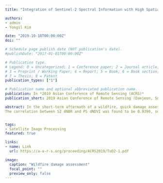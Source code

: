 ```yaml
---
title: "Integration of Sentinel-2 Spectral Information with High Spatial Resolution Planetscope Imagery for Wildfire Damage Assessment"

authors:
- admin
- Yongil Kim

date: "2019-10-18T00:00:00Z"
doi: ""

# Schedule page publish date (NOT publication's date).
#publishDate: "2017-01-01T00:00:00Z"

# Publication type.
# Legend: 0 = Uncategorized; 1 = Conference paper; 2 = Journal article;
# 3 = Preprint / Working Paper; 4 = Report; 5 = Book; 6 = Book section;
# 7 = Thesis; 8 = Patent
publication_types: ["1"]

# Publication name and optional abbreviated publication name.
publication: In *2019 Asian Conference of Remote Sensing (ACRS)*
publication_short: 2019 Asian Conference of Remote Sensing (Daejeon, South Korea)

abstract: In the short-term aftermath of a wildfire, quick damage assessment is significant to implement efficient disaster response, but the acquisition of reliable reference data can be difficult. Remote sensing (RS) methods using satellite imagery can provide a rapid means to quantify the distribution (burn area) and level of damage (burn severity) for wildfire damage assessment. However, optical satellite images are limited by their spatial and temporal resolutions. In this study, Planetscope (PS) and Sentinel-2 (S2) images were processed to evaluate the Okgye, Sokho, and Inje wildfires in terms of their burned area using differential images of spectral indices. First, Normalized Burn Ratio (NBR) of S2 images and Normalized Vegetation Index (NDVI) of PS images were processed.
The correlation between S2 dNBR and PS dNDVI was found to be 0.9390, suggesting the similarity between the two spectral index calculations. Second, to fully utilize the superior spatio-temporal resolution of PS and the broader spectral range of S2, dNBR spectral information from S2 (20 m spatial resolution) was transferred to the high spatial resolution PS dNDVI result (3 m spatial resolution) by histogram matching. The results revealed that this integrated approach classified the burned area of the Okgye wildfire more accurately because the histogram-matched image was able to discriminate smaller features more clearly, such as patches of bare soil and narrow roads. However, this method struggled to estimate burned area for the Sokcho and Inje wildfire study areas due to overestimation in mixed land cover areas and underestimation in mountainous topography, respectively. Although the performance of the histogram matching method can be scene-specific, the intervals from the histogram-matched results can be used as potential benchmarking values for future wildfire damage assessment using VIS-NIR imagery.


tags:
- Satellite Image Processing
featured: true

links:
- name: Link
  url: https://a-a-r-s.org/proceeding/ACRS2019/TuD2-1.pdf

image:
  caption: "Wildfire damage assessment"
  focal_point: ""
  preview_only: false
---
```

